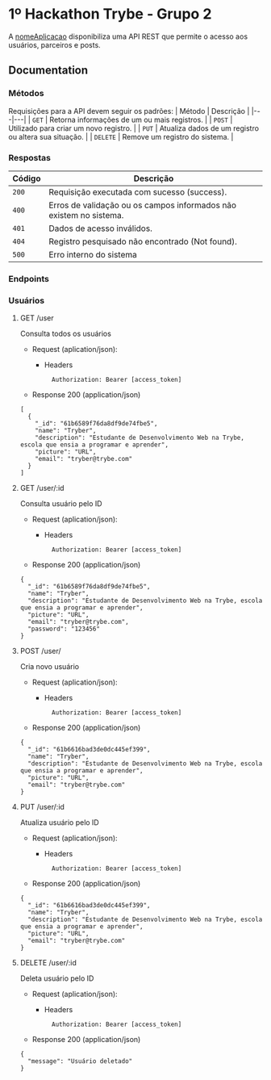 # 1º Hackathon Trybe - Grupo 2

A [nomeAplicacao](https://www.linkparaaplicacao.com.br) disponibiliza uma API REST que permite o acesso aos usuários, parceiros e posts.

## Documentation

### Métodos
Requisições para a API devem seguir os padrões:
| Método | Descrição |
|---|---|
| `GET` | Retorna informações de um ou mais registros. |
| `POST` | Utilizado para criar um novo registro. |
| `PUT` | Atualiza dados de um registro ou altera sua situação. |
| `DELETE` | Remove um registro do sistema. |


### Respostas

| Código | Descrição |
|---|---|
| `200` | Requisição executada com sucesso (success).|
| `400` | Erros de validação ou os campos informados não existem no sistema.|
| `401` | Dados de acesso inválidos.|
| `404` | Registro pesquisado não encontrado (Not found).|
| `500` | Erro interno do sistema|

### Endpoints

### Usuários

1. GET /user

	Consulta todos os usuários
	
	- Request (aplication/json):
		- Headers
		
			`  Authorization: Bearer [access_token]`
			
	- Response 200 (application/json)
	```
	[
	  {
	    "_id": "61b6589f76da8df9de74fbe5",
	    "name": "Tryber",
	    "description": "Estudante de Desenvolvimento Web na Trybe, escola que ensia a programar e aprender",
	    "picture": "URL",
	    "email": "tryber@trybe.com"
	  }
	]
	```
2. GET /user/:id

	Consulta usuário pelo ID
	
	- Request (aplication/json):
		- Headers
		
			`  Authorization: Bearer [access_token]`
			
	- Response 200 (application/json)
	```
	{
	  "_id": "61b6589f76da8df9de74fbe5",
	  "name": "Tryber",
	  "description": "Estudante de Desenvolvimento Web na Trybe, escola que ensia a programar e aprender",
	  "picture": "URL",
	  "email": "tryber@trybe.com",
	  "password": "123456"
	}
	```
3. POST /user/

	Cria novo usuário
	
	- Request (aplication/json):
		- Headers
		
			`  Authorization: Bearer [access_token]`
			
	- Response 200 (application/json)
	```
	{
	  "_id": "61b6616bad3de0dc445ef399",
	  "name": "Tryber",
	  "description": "Estudante de Desenvolvimento Web na Trybe, escola que ensia a programar e aprender",
	  "picture": "URL",
	  "email": "tryber@trybe.com"
	}
	```
4. PUT /user/:id

	Atualiza usuário pelo ID
	
	- Request (aplication/json):
		- Headers
		
			`  Authorization: Bearer [access_token]`
			
	- Response 200 (application/json)
	```
	{
	  "_id": "61b6616bad3de0dc445ef399",
	  "name": "Tryber",
	  "description": "Estudante de Desenvolvimento Web na Trybe, escola que ensia a programar e aprender",
	  "picture": "URL",
	  "email": "tryber@trybe.com"
	}
	```
4. DELETE /user/:id

	Deleta usuário pelo ID
	
	- Request (aplication/json):
		- Headers
		
			`  Authorization: Bearer [access_token]`
			
	- Response 200 (application/json)
	```
	{
	  "message": "Usuário deletado"
	}
	```